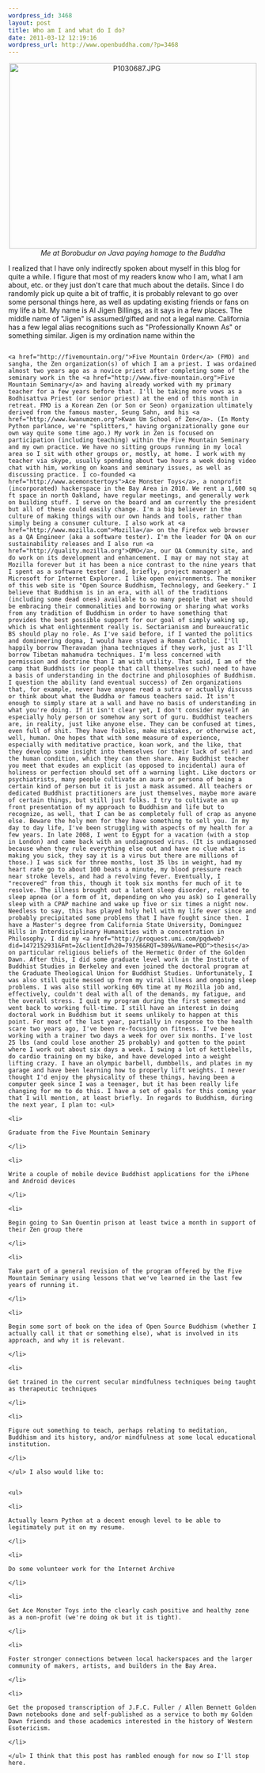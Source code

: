 ```yaml
--- 
wordpress_id: 3468
layout: post
title: Who am I and what do I do?
date: 2011-03-12 12:19:16
wordpress_url: http://www.openbuddha.com/?p=3468
---
```

<p style="text-align: center">
                                                                                                                                                                                                                                                                                                                                                                                                                                                                                                                                                                                                                                                                                                                                                                                                                                                                                                                                        <a href="http://www.flickr.com/photos/rerlin/5416310188/" title="P1030687.JPG by rerlin, on Flickr"><img src="http://farm6.static.flickr.com/5018/5416310188_f19ac93ec7.jpg" width="500" height="375" alt="P1030687.JPG" /></a><br /><em>Me at Borobudur on Java paying homage to the Buddha</em>
                                                                                                                                                                                                                                                                                                                                                                                                                                                                                                                                                                                                                                                                                                                                                                                                                                                                                                                                      </p> I realized that I have only indirectly spoken about myself in this blog for quite a while. I figure that most of my readers know who I am, what I am about, etc. or they just don't care that much about the details. Since I do randomly pick up quite a bit of traffic, it is probably relevant to go over some personal things here, as well as updating existing friends or fans on my life a bit. My name is Al Jigen Billings, as it says in a few places. The middle name of "Jigen" is assumed/gifted and not a legal name. California has a few legal alias recognitions such as "Professionally Known As" or something similar. Jigen is my ordination name within the 
                                                                                                                                                                                                                                                                                                                                                                                                                                                                                                                                                                                                                                                                                                                                                                                                                                                                                                                                      
                                                                                                                                                                                                                                                                                                                                                                                                                                                                                                                                                                                                                                                                                                                                                                                                                                                                                                                                      <a href="http://fivemountain.org/">Five Mountain Order</a> (FMO) and sangha, the Zen organization(s) of which I am a priest. I was ordained almost two years ago as a novice priest after completing some of the seminary work in the <a href="http://www.five-mountain.org">Five Mountain Seminary</a> and having already worked with my primary teacher for a few years before that. I'll be taking more vows as a Bodhisattva Priest (or senior priest) at the end of this month in retreat. FMO is a Korean Zen (or Son or Seon) organization ultimately derived from the famous master, Seung Sahn, and his <a href="http://www.kwanumzen.org">Kwan Um School of Zen</a>. (In Monty Python parlance, we're "splitters," having organizationally gone our own way quite some time ago.) My work in Zen is focused on participation (including teaching) within the Five Mountain Seminary and my own practice. We have no sitting groups running in my local area so I sit with other groups or, mostly, at home. I work with my teacher via skype, usually spending about two hours a week doing video chat with him, working on koans and seminary issues, as well as discussing practice. I co-founded <a href="http://www.acemonstertoys">Ace Monster Toys</a>, a nonprofit (incorporated) hackerspace in the Bay Area in 2010. We rent a 1,600 sq ft space in north Oakland, have regular meetings, and generally work on building stuff. I serve on the board and am currently the president but all of these could easily change. I'm a big believer in the culture of making things with our own hands and tools, rather than simply being a consumer culture. I also work at <a href="http://www.mozilla.com">Mozilla</a> on the Firefox web browser as a QA Engineer (aka a software tester). I'm the leader for QA on our sustainability releases and I also run <a href="http://quality.mozilla.org">QMO</a>, our QA Community site, and do work on its development and enhancement. I may or may not stay at Mozilla forever but it has been a nice contrast to the nine years that I spent as a software tester (and, briefly, project manager) at Microsoft for Internet Explorer. I like open environments. The moniker of this web site is "Open Source Buddhism, Technology, and Geekery." I believe that Buddhism is in an era, with all of the traditions (including some dead ones) available to so many people that we should be embracing their commonalities and borrowing or sharing what works from any tradition of Buddhism in order to have something that provides the best possible support for our goal of simply waking up, which is what enlightenment really is. Sectarianism and bureaucratic BS should play no role. As I've said before, if I wanted the politics and domineering dogma, I would have stayed a Roman Catholic. I'll happily borrow Theravadan jhana techniques if they work, just as I'll borrow Tibetan mahamudra techniques. I'm less concerned with permission and doctrine than I am with utility. That said, I am of the camp that Buddhists (or people that call themselves such) need to have a basis of understanding in the doctrine and philosophies of Buddhism. I question the ability (and eventual success) of Zen organizations that, for example, never have anyone read a sutra or actually discuss or think about what the Buddha or famous teachers said. It isn't enough to simply stare at a wall and have no basis of understanding in what you're doing. If it isn't clear yet, I don't consider myself an especially holy person or somehow any sort of guru. Buddhist teachers are, in reality, just like anyone else. They can be confused at times, even full of shit. They have foibles, make mistakes, or otherwise act, well, human. One hopes that with some measure of experience, especially with meditative practice, koan work, and the like, that they develop some insight into themselves (or their lack of self) and the human condition, which they can then share. Any Buddhist teacher you meet that exudes an explicit (as opposed to incidental) aura of holiness or perfection should set off a warning light. Like doctors or psychiatrists, many people cultivate an aura or persona of being a certain kind of person but it is just a mask assumed. All teachers or dedicated Buddhist practitioners are just themselves, maybe more aware of certain things, but still just folks. I try to cultivate an up front presentation of my approach to Buddhism and life but to recognize, as well, that I can be as completely full of crap as anyone else. Beware the holy men for they have something to sell you. In my day to day life, I've been struggling with aspects of my health for a few years. In late 2008, I went to Egypt for a vacation (with a stop in London) and came back with an undiagnosed virus. (It is undiagnosed because when they rule everything else out and have no clue what is making you sick, they say it is a virus but there are millions of those.) I was sick for three months, lost 35 lbs in weight, had my heart rate go to about 100 beats a minute, my blood pressure reach near stroke levels, and had a revolving fever. Eventually, I "recovered" from this, though it took six months for much of it to resolve. The illness brought out a latent sleep disorder, related to sleep apnea (or a form of it, depending on who you ask) so I generally sleep with a CPAP machine and wake up five or six times a night now. Needless to say, this has played holy hell with my life ever since and probably precipitated some problems that I have fought since then. I have a Master's degree from California State University, Dominguez Hills in Interdisciplinary Humanities with a concentration in Philosophy. I did my <a href="http://proquest.umi.com/pqdweb?did=1472152931&Fmt=2&clientId%20=79356&RQT=309&VName=PQD">thesis</a> on particular religious beliefs of the Hermetic Order of the Golden Dawn. After this, I did some graduate level work in the Institute of Buddhist Studies in Berkeley and even joined the doctoral program at the Graduate Theological Union for Buddhist Studies. Unfortunately, I was also still quite messed up from my viral illness and ongoing sleep problems. I was also still working 60% time at my Mozilla job and, effectively, couldn't deal with all of the demands, my fatigue, and the overall stress. I quit my program during the first semester and went back to working full-time. I still have an interest in doing doctoral work in Buddhism but it seems unlikely to happen at this point. For most of the last year, partially in response to the health scare two years ago, I've been re-focusing on fitness. I've been working with a trainer two days a week for over six months. I've lost 25 lbs (and could lose another 25 probably) and gotten to the point where I work out about six days a week. I swing a lot of kettlebells, do cardio training on my bike, and have developed into a weight lifting crazy. I have an olympic barbell, dumbbells, and plates in my garage and have been learning how to properly lift weights. I never thought I'd enjoy the physicality of these things, having been a computer geek since I was a teenager, but it has been really life changing for me to do this. I have a set of goals for this coming year that I will mention, at least briefly. In regards to Buddhism, during the next year, I plan to: <ul>
                                                                                                                                                                                                                                                                                                                                                                                                                                                                                                                                                                                                                                                                                                                                                                                                                                                                                                                                        <li>
                                                                                                                                                                                                                                                                                                                                                                                                                                                                                                                                                                                                                                                                                                                                                                                                                                                                                                                                          Graduate from the Five Mountain Seminary
                                                                                                                                                                                                                                                                                                                                                                                                                                                                                                                                                                                                                                                                                                                                                                                                                                                                                                                                        </li>
                                                                                                                                                                                                                                                                                                                                                                                                                                                                                                                                                                                                                                                                                                                                                                                                                                                                                                                                        <li>
                                                                                                                                                                                                                                                                                                                                                                                                                                                                                                                                                                                                                                                                                                                                                                                                                                                                                                                                          Write a couple of mobile device Buddhist applications for the iPhone and Android devices
                                                                                                                                                                                                                                                                                                                                                                                                                                                                                                                                                                                                                                                                                                                                                                                                                                                                                                                                        </li>
                                                                                                                                                                                                                                                                                                                                                                                                                                                                                                                                                                                                                                                                                                                                                                                                                                                                                                                                        <li>
                                                                                                                                                                                                                                                                                                                                                                                                                                                                                                                                                                                                                                                                                                                                                                                                                                                                                                                                          Begin going to San Quentin prison at least twice a month in support of their Zen group there
                                                                                                                                                                                                                                                                                                                                                                                                                                                                                                                                                                                                                                                                                                                                                                                                                                                                                                                                        </li>
                                                                                                                                                                                                                                                                                                                                                                                                                                                                                                                                                                                                                                                                                                                                                                                                                                                                                                                                        <li>
                                                                                                                                                                                                                                                                                                                                                                                                                                                                                                                                                                                                                                                                                                                                                                                                                                                                                                                                          Take part of a general revision of the program offered by the Five Mountain Seminary using lessons that we've learned in the last few years of running it.
                                                                                                                                                                                                                                                                                                                                                                                                                                                                                                                                                                                                                                                                                                                                                                                                                                                                                                                                        </li>
                                                                                                                                                                                                                                                                                                                                                                                                                                                                                                                                                                                                                                                                                                                                                                                                                                                                                                                                        <li>
                                                                                                                                                                                                                                                                                                                                                                                                                                                                                                                                                                                                                                                                                                                                                                                                                                                                                                                                          Begin some sort of book on the idea of Open Source Buddhism (whether I actually call it that or something else), what is involved in its approach, and why it is relevant.
                                                                                                                                                                                                                                                                                                                                                                                                                                                                                                                                                                                                                                                                                                                                                                                                                                                                                                                                        </li>
                                                                                                                                                                                                                                                                                                                                                                                                                                                                                                                                                                                                                                                                                                                                                                                                                                                                                                                                        <li>
                                                                                                                                                                                                                                                                                                                                                                                                                                                                                                                                                                                                                                                                                                                                                                                                                                                                                                                                          Get trained in the current secular mindfulness techniques being taught as therapeutic techniques
                                                                                                                                                                                                                                                                                                                                                                                                                                                                                                                                                                                                                                                                                                                                                                                                                                                                                                                                        </li>
                                                                                                                                                                                                                                                                                                                                                                                                                                                                                                                                                                                                                                                                                                                                                                                                                                                                                                                                        <li>
                                                                                                                                                                                                                                                                                                                                                                                                                                                                                                                                                                                                                                                                                                                                                                                                                                                                                                                                          Figure out something to teach, perhaps relating to meditation, Buddhism and its history, and/or mindfulness at some local educational institution.
                                                                                                                                                                                                                                                                                                                                                                                                                                                                                                                                                                                                                                                                                                                                                                                                                                                                                                                                        </li>
                                                                                                                                                                                                                                                                                                                                                                                                                                                                                                                                                                                                                                                                                                                                                                                                                                                                                                                                      </ul> I also would like to: 
                                                                                                                                                                                                                                                                                                                                                                                                                                                                                                                                                                                                                                                                                                                                                                                                                                                                                                                                      
                                                                                                                                                                                                                                                                                                                                                                                                                                                                                                                                                                                                                                                                                                                                                                                                                                                                                                                                      <ul>
                                                                                                                                                                                                                                                                                                                                                                                                                                                                                                                                                                                                                                                                                                                                                                                                                                                                                                                                        <li>
                                                                                                                                                                                                                                                                                                                                                                                                                                                                                                                                                                                                                                                                                                                                                                                                                                                                                                                                          Actually learn Python at a decent enough level to be able to legitimately put it on my resume.
                                                                                                                                                                                                                                                                                                                                                                                                                                                                                                                                                                                                                                                                                                                                                                                                                                                                                                                                        </li>
                                                                                                                                                                                                                                                                                                                                                                                                                                                                                                                                                                                                                                                                                                                                                                                                                                                                                                                                        <li>
                                                                                                                                                                                                                                                                                                                                                                                                                                                                                                                                                                                                                                                                                                                                                                                                                                                                                                                                          Do some volunteer work for the Internet Archive
                                                                                                                                                                                                                                                                                                                                                                                                                                                                                                                                                                                                                                                                                                                                                                                                                                                                                                                                        </li>
                                                                                                                                                                                                                                                                                                                                                                                                                                                                                                                                                                                                                                                                                                                                                                                                                                                                                                                                        <li>
                                                                                                                                                                                                                                                                                                                                                                                                                                                                                                                                                                                                                                                                                                                                                                                                                                                                                                                                          Get Ace Monster Toys into the clearly cash positive and healthy zone as a non-profit (we're doing ok but it is tight).
                                                                                                                                                                                                                                                                                                                                                                                                                                                                                                                                                                                                                                                                                                                                                                                                                                                                                                                                        </li>
                                                                                                                                                                                                                                                                                                                                                                                                                                                                                                                                                                                                                                                                                                                                                                                                                                                                                                                                        <li>
                                                                                                                                                                                                                                                                                                                                                                                                                                                                                                                                                                                                                                                                                                                                                                                                                                                                                                                                          Foster stronger connections between local hackerspaces and the larger community of makers, artists, and builders in the Bay Area.
                                                                                                                                                                                                                                                                                                                                                                                                                                                                                                                                                                                                                                                                                                                                                                                                                                                                                                                                        </li>
                                                                                                                                                                                                                                                                                                                                                                                                                                                                                                                                                                                                                                                                                                                                                                                                                                                                                                                                        <li>
                                                                                                                                                                                                                                                                                                                                                                                                                                                                                                                                                                                                                                                                                                                                                                                                                                                                                                                                          Get the proposed transcription of J.F.C. Fuller / Allen Bennett Golden Dawn notebooks done and self-published as a service to both my Golden Dawn friends and those academics interested in the history of Western Esotericism.
                                                                                                                                                                                                                                                                                                                                                                                                                                                                                                                                                                                                                                                                                                                                                                                                                                                                                                                                        </li>
                                                                                                                                                                                                                                                                                                                                                                                                                                                                                                                                                                                                                                                                                                                                                                                                                                                                                                                                      </ul> I think that this post has rambled enough for now so I'll stop here.